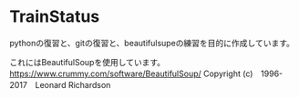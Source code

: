 # TrainStatus

pythonの復習と、gitの復習と、beautifulsupeの練習を目的に作成しています。

これにはBeautifulSoupを使用しています。
https://www.crummy.com/software/BeautifulSoup/
Copyright (c)　1996-2017　Leonard Richardson

